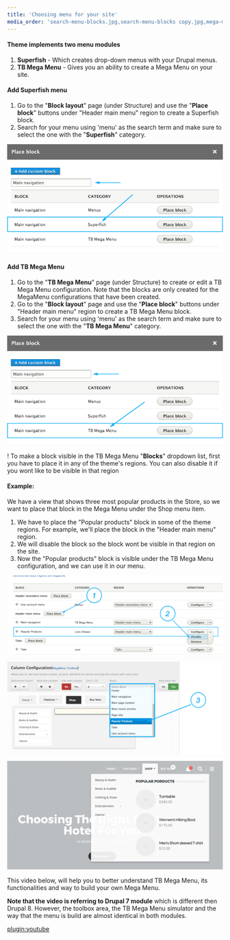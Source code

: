 ```yaml
---
title: 'Choosing menu for your site'
media_order: 'search-menu-blocks.jpg,search-menu-blocks copy.jpg,mega-menu-add-blocks.jpg,mega-menu-choose-block.jpg,mega-menu-result.jpg'
---
```


#### Theme implements two menu modules

1. **Superfish** - Which creates drop-down menus with your Drupal menus.
2. **TB Mega Menu** - Gives you an ability to create a Mega Menu on your site.


#### Add Superfish menu

1. Go to the "**Block layout**" page (under Structure) and use the "**Place block**" buttons under "Header main menu" region to create a Superfish block. 
2. Search for your menu using 'menu' as the search term and make sure to select the one with the "**Superfish**" category.

![](search-menu-blocks.jpg)


#### Add TB Mega Menu

1. Go to the "**TB Mega Menu**" page (under Structure) to create or edit a TB Mega Menu configuration. Note that the blocks are only created for the MegaMenu configurations that have been created.
2. Go to the "**Block layout**" page and use the "**Place block**" buttons under "Header main menu" region to create a TB Mega Menu block.
3. Search for your menu using 'menu' as the search term and make sure to select the one with the "**TB Mega Menu**" category.

![](search-menu-blocks%20copy.jpg)

! To make a block visible in the TB Mega Menu "**Blocks**" dropdown list, first you have to place it in any of the theme's regions. You can also disable it if you wont like to be visible in that region

#### Example:

We have a view that shows three most popular products in the Store, so we want to place that block in the Mega Menu under the Shop menu item.

1. We have to place the "Popular products" block in some of the theme regions. For example, we'll place the block in the "Header main menu" region.
2. We will disable the block so the block wont be visible in that region on the site.
3. Now the "Popular products" block is visible under the TB Mega Menu configuration, and we can use it in our menu.

![](mega-menu-add-blocks.jpg)

![](mega-menu-choose-block.jpg)

![](mega-menu-result.jpg)


This video below, will help you to better understand TB Mega Menu, its functionalities and way to build your own Mega Menu. 

**Note that the video is referring to Drupal 7 module** which is different then Drupal 8. However, the toolbox area, the TB Mega Menu simulator and the way that the menu is build are almost identical in both modules.


[plugin:youtube](https://www.youtube.com/embed/WnuhbFwsJ3M)
